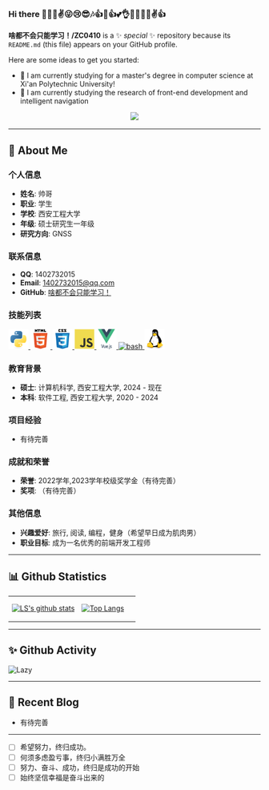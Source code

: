 ### Hi there 👋🤣🤣✌️😜😢😎🎶👍🙌👍💕👌🤦‍♀️🤷‍♂️✌️👍

**啥都不会只能学习！/ZC0410** is a ✨ _special_ ✨ repository because its `README.md` (this file) appears on your GitHub profile.

Here are some ideas to get you started:

- 🔭 I am currently studying for a master's degree in computer science at Xi'an Polytechnic University!
- 🌱 I am currently studying the research of front-end development and intelligent navigation

<div align="center">
    <img src="https://readme-typing-svg.herokuapp.com/?lines=✨欢迎来到我的空间✨;祝您今天愉快!&center=true&size=27">
</div>

---

## 🤺 About Me

### 个人信息
- **姓名**: 帅哥
- **职业**: 学生
- **学校**: 西安工程大学
- **年级**: 硕士研究生一年级
- **研究方向**: GNSS

### 联系信息
- **QQ**: 1402732015
- **Email**: 1402732015@qq.com
- **GitHub**: [啥都不会只能学习！](https://github.com/zc0410)
<!-- - **LinkedIn**: [Your LinkedIn Profile](https://www.linkedin.com/in/your-profile) -->

### 技能列表
<p align="left"> 
    <a href="https://www.python.org" target="_blank" rel="noreferrer"> <img src="https://raw.githubusercontent.com/devicons/devicon/master/icons/python/python-original.svg" alt="python" width="40" height="40"/> </a> 
    <a href="https://www.w3.org/html/" target="_blank" rel="noreferrer"> <img src="https://raw.githubusercontent.com/devicons/devicon/master/icons/html5/html5-original-wordmark.svg" alt="html5" width="40" height="40"/> </a> 
    <a href="https://www.w3schools.com/css/" target="_blank" rel="noreferrer"> <img src="https://raw.githubusercontent.com/devicons/devicon/master/icons/css3/css3-original-wordmark.svg" alt="css3" width="40" height="40"/> </a> 
    <a href="https://developer.mozilla.org/en-US/docs/Web/JavaScript" target="_blank" rel="noreferrer"> <img src="https://raw.githubusercontent.com/devicons/devicon/master/icons/javascript/javascript-original.svg" alt="javascript" width="40" height="40"/> </a> 
    <a href="https://vuejs.org/" target="_blank" rel="noreferrer"> <img src="https://raw.githubusercontent.com/devicons/devicon/master/icons/vuejs/vuejs-original-wordmark.svg" alt="vue" width="40" height="40"/> </a> 
    <a href="https://www.gnu.org/software/bash/" target="_blank" rel="noreferrer"> <img src="https://www.vectorlogo.zone/logos/gnu_bash/gnu_bash-icon.svg" alt="bash" width="40" height="40"/> </a> 
    <a href="https://www.linux.org/" target="_blank" rel="noreferrer"> <img src="https://raw.githubusercontent.com/devicons/devicon/master/icons/linux/linux-original.svg" alt="linux" width="40" height="40"/> </a> 
</p>

### 教育背景
- **硕士**: 计算机科学, 西安工程大学, 2024 - 现在
- **本科**: 软件工程, 西安工程大学, 2020 - 2024

### 项目经验
- 有待完善
<!-- - **项目名称**: 项目一
  - **描述**: 这是一个关于前端开发的项目，使用Vue.js和JavaScript构建。
  - **技术栈**: Vue.js, JavaScript, HTML, CSS
  - **链接**: [项目链接](https://github.com/your-repo/project1)

- **项目名称**: 项目二
  - **描述**: 这是一个关于智能导航的项目，使用Python和Linux进行开发。
  - **技术栈**: Python, Linux, Bash
  - **链接**: [项目链接](https://github.com/your-repo/project2) -->

### 成就和荣誉
- **荣誉**: 2022学年,2023学年校级奖学金（有待完善）
- **奖项**: （有待完善）

### 其他信息
- **兴趣爱好**: 旅行, 阅读, 编程，健身（希望早日成为肌肉男）
- **职业目标**: 成为一名优秀的前端开发工程师

---

## 📊 Github Statistics

<table>
<tr>
<td align="center" width="55%">
    
[![LS's github stats](https://github-readme-stats.vercel.app/api?username=liusheng2020&count_private=true&show_icons=true&theme=white)](https://github.com/liusheng2020/github-readme-stats)

</td>
<td align="top" width="45%">

[![Top Langs](https://github-readme-stats.vercel.app/api/top-langs/?username=liusheng2020&layout=compact&theme=white)](https://github.com/liusheng2020/github-readme-stats)

</td>
</tr>
</table>

---

## ✨ Github Activity

<img src="https://github-readme-activity-graph.vercel.app/graph?username=liusheng2020&theme=github-compact&custom_title=Activity&radius=30&height=250" alt="Lazy">

---

## 📃 Recent Blog
- 有待完善

<!-- * [博客文章1](https://yourblog.com/post1)
* [博客文章2](https://yourblog.com/post2) -->

---

- [ ] 希望努力，终归成功。
- [ ] 何须多虑盈亏事，终归小满胜万全
- [ ] 努力、奋斗、成功，终归是成功的开始
- [ ] 始终坚信幸福是奋斗出来的
